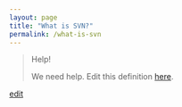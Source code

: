 ```yaml
---
layout: page
title: "What is SVN?"
permalink: /what-is-svn
---
```


> Help! 
> 
> We need help. Edit this definition <a href="https://github.com/and-digital/tech-definitions/blog/master/definitions/source-code/svn.md">here</a>.

<p class="edit-term"><a href="https://github.com/and-digital/tech-definitions/blog/master/definitions/source-code/svn.md">edit</a></p>
